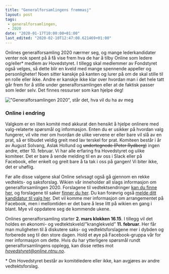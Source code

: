 ```yaml
---
title: "Generalforsamlingens fremmasj"
layout: post
tags: 
 - generalforsamlingen,
 - 2020
date: "2020-01-17T10:00:00+01:00"
last_edited: "2020-02-10T12:47:08.621469+01:00"
---
```

Onlines generalforsamling 2020 nærmer seg, og mange lederkandidater venter nok spent på å få vise frem hva de har å tilby Online som ledere og/eller\* medlem av Hovedstyret. I tillegg skal medlemmer av Fondstyret også velges, så dette blir en kveld med mange spennende appeller og personligheter! Noen sitter kanskje på kanten og lurer på om de skal stille til en rolle eller ikke. Andre er kanskje ikke klar over hvordan man i det hele tatt går frem for å stille under generalforsamlingen eller at de faktisk passer som leder selv. Det finnes ressurser som kan hjelpe deg!

!["Generalforsamlingen 2020", står det, hva vil du ha av meg](https://online.ntnu.no/media/images/responsive/46e61e45-011c-49f5-ad56-17d41ef6d7af.png)

### Online i endring

Valgkom er en liten komité med akkurat den hensikt å hjelpe onlinere med valg-relaterte spørsmål og informasjon. Enten du er usikker på hvordan valg fungerer, vil vite mer om hvordan de ulike vervene er eller bare vil slå av en prat, så er tilbudet veldig greit med lav terskel for prat. Komiteen består i år av August Solvang, Aslak Hollund og ~~undertegnede (Peter Rydberg)~~ ingen andre, etter 10. februar. Vi har alle erfaring fra Hovedstyret og ulike komiteer. Det er bare å sende melding til en av oss i Slack eller på Facebook, eller enkelt og greit bare å ta tak i oss på gangen! Vi biter ikke, det er uhøflig.

Før alle disse valgene skal Online selvsagt også gå gjennom en rekke vedtekts- og saksforslag. Wikien vår inneholder all slags informasjon om generalforsamlingen 2020. Forslagene til vedtektsendringer [kan du finne her](https://online.ntnu.no/wiki/online/generalforsamlingen/genfors2020/vedtekstforslag/), og forslagene til saker [finner du her](https://online.ntnu.no/wiki/online/generalforsamlingen/genfors2020/saksforslag/). Du kan forøvrig også [melde ditt kandidatur til valg her](https://online.ntnu.no/wiki/online/generalforsamlingen/genfors2020/valg/). Det vil komme mer informasjon om arrangementet på Facebook, men i mellomtiden er det bare å lese litt på wikien en gang i blant. Mye vil oppdatere seg de kommende ukene.

Onlines generalforsamling starter **2. mars klokken 16.15**. I tillegg vil det holdes en økonomi- og vedtektskveld/”kranglekveld” **11. februar**. Her får man muligheten til å diskutere saks- og vedtektsforslagene mer i dybden og forberede seg til den store dagen. Hold et øye på Facebook-gruppa vår for mer informasjon om dette. Hvis du har ytterligere spørsmål rundt generalforsamlingens opplegg, kan disse rettes mot *hovedstyret@online.ntnu.no*.

\* Om Hovedstyret består av komitéledere eller ikke, kan avgjøres av andre vedtektsforslag.
